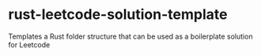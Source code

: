 # rust-leetcode-solution-template
Templates a Rust folder structure that can be used as a boilerplate solution for Leetcode
